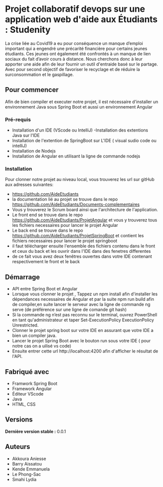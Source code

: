 # Projet collaboratif devops sur une application web d'aide aux Étudiants : Studenity

La crise liée au Covid19 a eu pour conséquence un manque d’emploi important qui a engendré une précarité financière pour certains jeunes étudiants.
Ces jeunes ont également été confrontés à un manque de lien sociaux du fait d’avoir cours à distance.
Nous cherchons donc à leur apporter une aide afin de leur fournir un outil d'entraide basé sur le partage.
Avec pour second objectif de favoriser le recyclage et de réduire la surconsommation et le gaspillage.

## Pour commencer

Afin de bien compiler et executer notre projet, il est nécessaire d'installer un environnement Java sous Spring Boot et aussi un environnement Angular

### Pré-requis

- Installation d'un IDE (VScode ou IntelliJ)
-Installation des extentions Java sur l'IDE
- Installation de l'extention de SpringBoot sur L'IDE ( visual sudio code ou intelliJ)
- Installation de Nodejs
- Installation de Angular en utilisant la ligne de commande nodejs 
### Installation

Pour clonner notre projet au niveau local, vous trouverez les url sur gitHub aux adresses suivantes:
-  https://github.com/AideEtudiants 
-  la documentation lié au projet se trouve dans le repo https://github.com/AideEtudiants/Documents-complementaires
-  Vous y trouverez le Scrum board ainsi que l'architecture de l'application.
-  Le front end se trouve dans le repo https://github.com/AideEtudiants/ProjetAngular et vous y trouverez tous les fichiers necessaires pour lancer le projet Angular
-  Le back end se trouve dans le repo https://github.com/AideEtudiants/ProjetSpringBoot et contient  les fichiers necessaires pour lancer le projet springboot
 - il faut télécharger ensuite l'ensemble des fichiers contenu dans le front et ceux du back et les ouvrir dans l'IDE dans des fenetres differentes
 - de ce fait vous avez deux fenêtres ouvertes dans votre IDE contenant respectivement le front et le back

## Démarrage
* API entre Spring Boot et Angular
* Lorsque vous clonner le projet , Tappez un npm install afin d'installer les dépendances necessaires de Angular et par la suite npm run build afin de compiler,en suite lancer le serveur avec la ligne de commande ng serve (de préférence sur une ligne de comande git hash)
* Si la commande ng n’est pas reconnu sur le terminal, ouvrez PowerShell en tant qu'administrateur et taper Set-ExecutionPolicy ExecutionPolicy Unrestricted.
* Clonner le projet spring boot sur votre IDE en assurant que votre IDE a bien un compiler java.
* Lancer le projet Spring Boot avec le bouton run sous votre IDE ( pour notre cas on a uilisé vs code)
* Ensuite entrer cette url http://localhost:4200 afin d'afficher le résultat de l'API.


## Fabriqué avec

* Framwork Spring Boot
* Framework Angular
* Éditeur VScode
* Java
* HTML, CSS 

## Versions

**Dernière version stable :**  0.0.1

## Auteurs

* Akkoura Aniesse
* Barry Aissatou
* Kende Emmanuela
* Le Phong-Sac
* Smahi Lydia 
